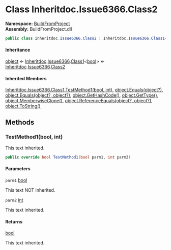 ﻿# Class Inheritdoc.Issue6366.Class2

__Namespace:__ [BuildFromProject](BuildFromProject.md)  
__Assembly:__ BuildFromProject.dll

```csharp
public class Inheritdoc.Issue6366.Class2 : Inheritdoc.Issue6366.Class1<bool>
```

#### Inheritance

[object](https://learn.microsoft.com/dotnet/api/system.object) ← 
[Inheritdoc](BuildFromProject.Inheritdoc.md).[Issue6366](BuildFromProject.Inheritdoc.Issue6366.md).[Class1](BuildFromProject.Inheritdoc.Issue6366.Class1-1.md)<[bool](https://learn.microsoft.com/dotnet/api/system.boolean)> ← 
[Inheritdoc](BuildFromProject.Inheritdoc.md).[Issue6366](BuildFromProject.Inheritdoc.Issue6366.md).[Class2](BuildFromProject.Inheritdoc.Issue6366.Class2.md)

#### Inherited Members

[Inheritdoc.Issue6366.Class1<bool>.TestMethod1(bool, int)](BuildFromProject.Inheritdoc.Issue6366.Class1{System.Boolean}.md#BuildFromProject.Inheritdoc.Issue6366.Class1{System.Boolean}.TestMethod1(System.Boolean,System.Int32)), 
[object.Equals(object?)](https://learn.microsoft.com/dotnet/api/system.object.equals#system-object-equals(system-object)), 
[object.Equals(object?, object?)](https://learn.microsoft.com/dotnet/api/system.object.equals#system-object-equals(system-object-system-object)), 
[object.GetHashCode()](https://learn.microsoft.com/dotnet/api/system.object.gethashcode), 
[object.GetType()](https://learn.microsoft.com/dotnet/api/system.object.gettype), 
[object.MemberwiseClone()](https://learn.microsoft.com/dotnet/api/system.object.memberwiseclone), 
[object.ReferenceEquals(object?, object?)](https://learn.microsoft.com/dotnet/api/system.object.referenceequals), 
[object.ToString()](https://learn.microsoft.com/dotnet/api/system.object.tostring)

## Methods

### TestMethod1(bool, int)

This text inherited.

```csharp
public override bool TestMethod1(bool parm1, int parm2)
```

#### Parameters

`parm1` [bool](https://learn.microsoft.com/dotnet/api/system.boolean)

This text NOT inherited.

`parm2` [int](https://learn.microsoft.com/dotnet/api/system.int32)

This text inherited.

#### Returns

[bool](https://learn.microsoft.com/dotnet/api/system.boolean)

This text inherited.

